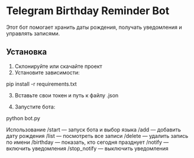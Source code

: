 # Telegram Birthday Reminder Bot

Этот бот помогает хранить даты рождения, получать уведомления и управлять записями.

## Установка

1. Склонируйте или скачайте проект
2. Установите зависимости:

pip install -r requirements.txt

3. Вставьте свои токен и путь к файлу .json

4. Запустите бота:

python bot.py

Использование
/start — запуск бота и выбор языка
/add — добавить дату рождения
/list — посмотреть все записи
/delete — удалить запись по имени
/birthday — показать, кто сегодня празднует
/notify — включить уведомления
/stop_notify — выключить уведомления




